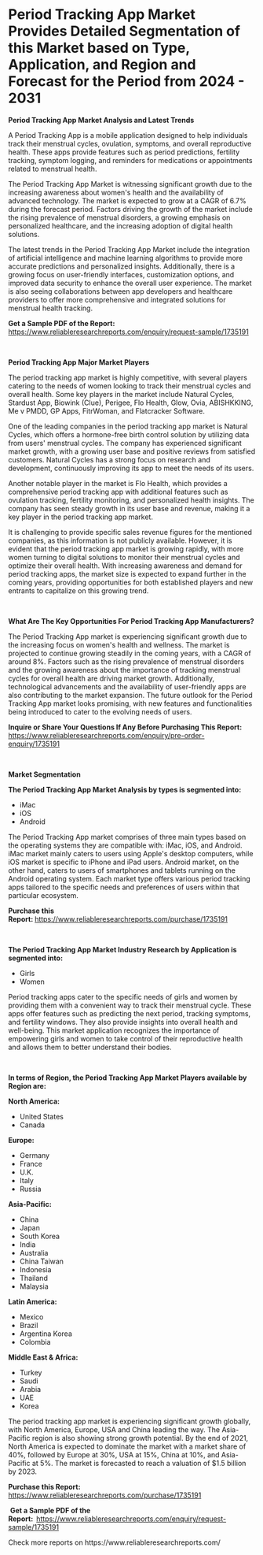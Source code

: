 <p><h1>Period Tracking App Market Provides Detailed Segmentation of this Market based on Type, Application, and Region and Forecast for the Period from 2024 - 2031</h1></p><p><strong>Period Tracking App Market Analysis and Latest Trends</strong></p>
<p><p>A Period Tracking App is a mobile application designed to help individuals track their menstrual cycles, ovulation, symptoms, and overall reproductive health. These apps provide features such as period predictions, fertility tracking, symptom logging, and reminders for medications or appointments related to menstrual health.</p><p>The Period Tracking App Market is witnessing significant growth due to the increasing awareness about women's health and the availability of advanced technology. The market is expected to grow at a CAGR of 6.7% during the forecast period. Factors driving the growth of the market include the rising prevalence of menstrual disorders, a growing emphasis on personalized healthcare, and the increasing adoption of digital health solutions.</p><p>The latest trends in the Period Tracking App Market include the integration of artificial intelligence and machine learning algorithms to provide more accurate predictions and personalized insights. Additionally, there is a growing focus on user-friendly interfaces, customization options, and improved data security to enhance the overall user experience. The market is also seeing collaborations between app developers and healthcare providers to offer more comprehensive and integrated solutions for menstrual health tracking.</p></p>
<p><strong>Get a Sample PDF of the Report:&nbsp;</strong> <a href="https://www.reliableresearchreports.com/enquiry/request-sample/1735191">https://www.reliableresearchreports.com/enquiry/request-sample/1735191</a></p>
<p>&nbsp;</p>
<p><strong>Period Tracking App Major Market Players</strong></p>
<p><p>The period tracking app market is highly competitive, with several players catering to the needs of women looking to track their menstrual cycles and overall health. Some key players in the market include Natural Cycles, Stardust App, Biowink (Clue), Perigee, Flo Health, Glow, Ovia, ABISHKKING, Me v PMDD, GP Apps, FitrWoman, and Flatcracker Software.</p><p>One of the leading companies in the period tracking app market is Natural Cycles, which offers a hormone-free birth control solution by utilizing data from users' menstrual cycles. The company has experienced significant market growth, with a growing user base and positive reviews from satisfied customers. Natural Cycles has a strong focus on research and development, continuously improving its app to meet the needs of its users.</p><p>Another notable player in the market is Flo Health, which provides a comprehensive period tracking app with additional features such as ovulation tracking, fertility monitoring, and personalized health insights. The company has seen steady growth in its user base and revenue, making it a key player in the period tracking app market.</p><p>It is challenging to provide specific sales revenue figures for the mentioned companies, as this information is not publicly available. However, it is evident that the period tracking app market is growing rapidly, with more women turning to digital solutions to monitor their menstrual cycles and optimize their overall health. With increasing awareness and demand for period tracking apps, the market size is expected to expand further in the coming years, providing opportunities for both established players and new entrants to capitalize on this growing trend.</p></p>
<p>&nbsp;</p>
<p><strong>What Are The Key Opportunities For Period Tracking App Manufacturers?</strong></p>
<p><p>The Period Tracking App market is experiencing significant growth due to the increasing focus on women's health and wellness. The market is projected to continue growing steadily in the coming years, with a CAGR of around 8%. Factors such as the rising prevalence of menstrual disorders and the growing awareness about the importance of tracking menstrual cycles for overall health are driving market growth. Additionally, technological advancements and the availability of user-friendly apps are also contributing to the market expansion. The future outlook for the Period Tracking App market looks promising, with new features and functionalities being introduced to cater to the evolving needs of users.</p></p>
<p><strong>Inquire or Share Your Questions If Any Before Purchasing This Report:</strong> <a href="https://www.reliableresearchreports.com/enquiry/pre-order-enquiry/1735191">https://www.reliableresearchreports.com/enquiry/pre-order-enquiry/1735191</a></p>
<p>&nbsp;</p>
<p><strong>Market Segmentation</strong></p>
<p><strong>The Period Tracking App Market Analysis by types is segmented into:</strong></p>
<p><ul><li>iMac</li><li>iOS</li><li>Android</li></ul></p>
<p><p>The Period Tracking App market comprises of three main types based on the operating systems they are compatible with: iMac, iOS, and Android. iMac market mainly caters to users using Apple's desktop computers, while iOS market is specific to iPhone and iPad users. Android market, on the other hand, caters to users of smartphones and tablets running on the Android operating system. Each market type offers various period tracking apps tailored to the specific needs and preferences of users within that particular ecosystem.</p></p>
<p><strong>Purchase this Report:&nbsp;</strong><a href="https://www.reliableresearchreports.com/purchase/1735191">https://www.reliableresearchreports.com/purchase/1735191</a></p>
<p>&nbsp;</p>
<p><strong>The Period Tracking App Market Industry Research by Application is segmented into:</strong></p>
<p><ul><li>Girls</li><li>Women</li></ul></p>
<p><p>Period tracking apps cater to the specific needs of girls and women by providing them with a convenient way to track their menstrual cycle. These apps offer features such as predicting the next period, tracking symptoms, and fertility windows. They also provide insights into overall health and well-being. This market application recognizes the importance of empowering girls and women to take control of their reproductive health and allows them to better understand their bodies.</p></p>
<p>&nbsp;</p>
<p><strong>In terms of Region, the Period Tracking App Market Players available by Region are:</strong></p>
<p>
    <p> <strong> North America: </strong>
        <ul>
            <li>United States</li>
            <li>Canada</li>
        </ul>
        </p> 
    <p> <strong> Europe: </strong>
        <ul>
            <li>Germany</li>
            <li>France</li>
            <li>U.K.</li>
            <li>Italy</li>
            <li>Russia</li>
        </ul>
        </p> 
    <p> <strong> Asia-Pacific: </strong>
        <ul>
            <li>China</li>
            <li>Japan</li>
            <li>South Korea</li>
            <li>India</li>
            <li>Australia</li>
            <li>China Taiwan</li>
            <li>Indonesia</li>
            <li>Thailand</li>
            <li>Malaysia</li>
        </ul>
        </p> 
    <p> <strong> Latin America: </strong>
        <ul>
            <li>Mexico</li>
            <li>Brazil</li>
            <li>Argentina Korea</li>
            <li>Colombia</li>
        </ul>
        </p> 
    <p> <strong> Middle East & Africa: </strong>
        <ul>
            <li>Turkey</li>
            <li>Saudi</li>
            <li>Arabia</li>
            <li>UAE</li>
            <li>Korea</li>
        </ul>
    </p>
    </p>
<p><p>The period tracking app market is experiencing significant growth globally, with North America, Europe, USA and China leading the way. The Asia-Pacific region is also showing strong growth potential. By the end of 2021, North America is expected to dominate the market with a market share of 40%, followed by Europe at 30%, USA at 15%, China at 10%, and Asia-Pacific at 5%. The market is forecasted to reach a valuation of $1.5 billion by 2023.</p></p>
<p><strong>Purchase this Report: </strong><a href="https://www.reliableresearchreports.com/purchase/1735191">https://www.reliableresearchreports.com/purchase/1735191</a></p>
<p>&nbsp;<strong>Get a Sample PDF of the Report:&nbsp;&nbsp;</strong><a href="https://www.reliableresearchreports.com/enquiry/request-sample/1735191">https://www.reliableresearchreports.com/enquiry/request-sample/1735191</a></p>
<p><strong></strong></p>
<p>Check more reports on https://www.reliableresearchreports.com/</p>